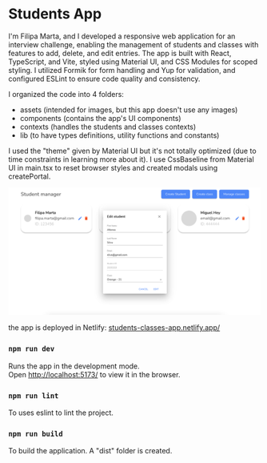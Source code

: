 # Students App

I'm Filipa Marta, and I developed a responsive web application for an interview challenge, enabling the management of students and classes with features to add, delete, and edit entries. The app is built with React, TypeScript, and Vite, styled using Material UI, and CSS Modules for scoped styling. I utilized Formik for form handling and Yup for validation, and configured ESLint to ensure code quality and consistency.

I organized the code into 4 folders:

- assets (intended for images, but this app doesn't use any images)
- components (contains the app's UI components)
- contexts (handles the students and classes contexts)
- lib (to have types definitions, utility functions and constants)

I used the "theme" given by Material UI but it's not totally optimized (due to time constraints in learning more about it).
I use CssBaseline from Material UI in main.tsx to reset browser styles and created modals using createPortal.

![App Image](https://github.com/filipamarta/students-app-crud/blob/main/src/assets/edit-student.png)

the app is deployed in Netlify: [students-classes-app.netlify.app/](https://students-classes-app.netlify.app/)

### `npm run dev`

Runs the app in the development mode.\
Open [http://localhost:5173/](http://localhost:5173/) to view it in the browser.

### `npm run lint`

To uses eslint to lint the project.

### `npm run build`

To build the application. A "dist" folder is created.
